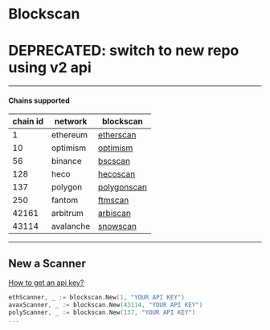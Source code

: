 # Blockscan

# DEPRECATED: switch to new repo using v2 api

---

#### Chains supported

| chain id | network   | blockscan                                    |
| -------- | --------- | -------------------------------------------- |
| 1        | ethereum  | [etherscan](https://etherscan.io/)           |
| 10       | optimism  | [optimism](https://optimistic.etherscan.io/) |
| 56       | binance   | [bscscan](https://bscscan.com/)              |
| 128      | heco      | [hecoscan](https://hecoinfo.com/)            |
| 137      | polygon   | [polygonscan](https://polygonscan.com/)      |
| 250      | fantom    | [ftmscan](https://ftmscan.com/)              |
| 42161    | arbitrum  | [arbiscan](https://arbiscan.io/)             |
| 43114    | avalanche | [snowscan](https://snowscan.xyz/)            |

---

## New a Scanner

[How to get an api key?](https://docs.etherscan.io/getting-started/viewing-api-usage-statistics)

```go
ethScanner, _ := blockscan.New(1, "YOUR API KEY")
avaxScanner, _ := blockscan.New(43114, "YOUR API KEY")
polyScanner, _ := blockscan.New(137, "YOUR API KEY")
...
```
